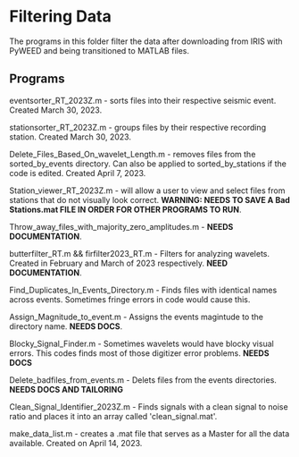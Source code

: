 # Filtering Data
The programs in this folder filter the data after downloading from IRIS with PyWEED and being transitioned to MATLAB files.

## Programs 
eventsorter_RT_2023Z.m - sorts files into their respective seismic event. Created March 30, 2023.

stationsorter_RT_2023Z.m - groups files by their respective recording station. Created March 30, 2023.

Delete_Files_Based_On_wavelet_Length.m - removes files from the sorted_by_events directory. Can also be applied to sorted_by_stations if the code is edited. Created April 7, 2023.

Station_viewer_RT_2023Z.m - will allow a user to view and select files from stations that do not visually look correct. **WARNING: NEEDS TO SAVE A Bad Stations.mat FILE IN ORDER FOR OTHER PROGRAMS TO RUN**.

Throw_away_files_with_majority_zero_amplitudes.m - **NEEDS DOCUMENTATION**.

butterfilter_RT.m && firfilter2023_RT.m - Filters for analyzing wavelets. Created in February and March of 2023 respectively. **NEED DOCUMENTATION**.

Find_Duplicates_In_Events_Directory.m - Finds files with identical names across events. Sometimes fringe errors in code would cause this.

Assign_Magnitude_to_event.m - Assigns the events magintude to the directory name. **NEEDS DOCS**.

Blocky_Signal_Finder.m - Sometimes wavelets would have blocky visual errors. This codes finds most of those digitizer error problems. **NEEDS DOCS**

Delete_badfiles_from_events.m - Delets files from the events directories. **NEEDS DOCS AND TAILORING**

Clean_Signal_Identifier_2023Z.m - Finds signals with a clean signal to noise ratio and places it into an array called 'clean_signal.mat'.

make_data_list.m - creates a .mat file that serves as a Master for all the data available. Created on April 14, 2023.
